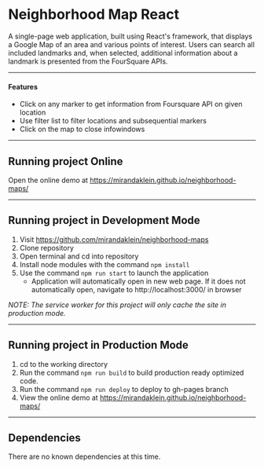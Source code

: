 # Neighborhood Map React

A single-page web application, built using React's framework, that displays a Google Map of an area and various points of interest. Users can search all included landmarks and, when selected, additional information about a landmark is presented from the FourSquare APIs.
___
#### Features
* Click on any marker to get information from Foursquare API on given location
* Use filter list to filter locations and subsequential markers
* Click on the map to close infowindows
___
## Running project Online
Open the online demo at https://mirandaklein.github.io/neighborhood-maps/

___
## Running project in Development Mode

1. Visit https://github.com/mirandaklein/neighborhood-maps
2. Clone repository
3. Open terminal and cd into repository 
4. Install node modules with the command `npm install`
5. Use the command `npm run start` to launch the application
    - Application will automatically open in new web page. If it does not automatically open, navigate to http://localhost:3000/ in browser

*NOTE: The service worker for this project will only cache the site in production mode.*


___
## Running project in Production Mode
1. cd to the working directory
2. Run the command `npm run build` to build production ready optimized code.
3. Run the command `npm run deploy` to deploy to gh-pages branch
4. View the online demo at https://mirandaklein.github.io/neighborhood-maps/
___
## Dependencies

There are no known dependencies at this time.
